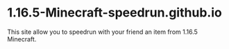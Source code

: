 # 1.16.5-Minecraft-speedrun.github.io
This site allow you to speedrun with your friend an item from 1.16.5 Minecraft.
